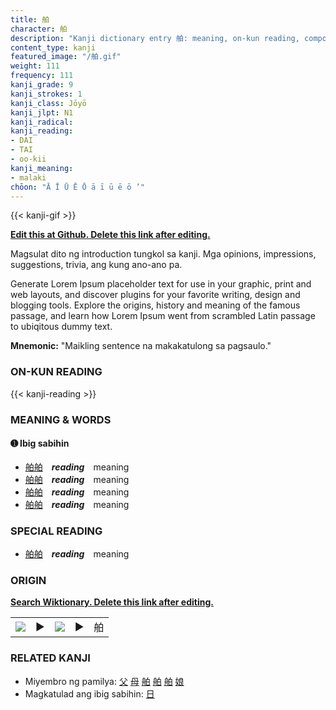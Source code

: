 ```yaml
---
title: 舶
character: 舶
description: "Kanji dictionary entry 舶: meaning, on-kun reading, compounds, origin, related kanji"
content_type: kanji
featured_image: "/舶.gif"
weight: 111
frequency: 111
kanji_grade: 9
kanji_strokes: 1
kanji_class: Jōyō
kanji_jlpt: N1
kanji_radical: 
kanji_reading: 
- DAI
- TAI
- oo-kii
kanji_meaning:
- malaki
chōon: "Ā Ī Ū Ē Ō ā ī ū ē ō ’"
---
```

[//]: # (Don't edit the line below. Kanji animated GIF code is automatically generated.)
{{< kanji-gif >}}

[//]: # (Edit below this line.)

**[Edit this at Github. Delete this link after editing.](https://github.com/tim0g/tim/tree/main/content/kanji/舶/index.md)**

Magsulat dito ng introduction tungkol sa kanji. Mga opinions, impressions, suggestions, trivia, ang kung ano-ano pa.

Generate Lorem Ipsum placeholder text for use in your graphic, print and web layouts, and discover plugins for your favorite writing, design and blogging tools. Explore the origins, history and meaning of the famous passage, and learn how Lorem Ipsum went from scrambled Latin passage to ubiqitous dummy text.
 
**Mnemonic:** "Maikling sentence na makakatulong sa pagsaulo."

### ON-KUN READING

[//]: # (Don't edit the line below. ON-KUN READING code is automatically generated.)
{{< kanji-reading >}}

### MEANING & WORDS

#### ➊ **Ibig sabihin**
  - [舶](../舶)[舶](../舶)　***reading***　meaning
  - [舶](../舶)[舶](../舶)　***reading***　meaning
  - [舶](../舶)[舶](../舶)　***reading***　meaning
  - [舶](../舶)[舶](../舶)　***reading***　meaning

### SPECIAL READING
  - [舶](../舶)[舶](../舶)　***reading***　meaning

### ORIGIN

**[Search Wiktionary. Delete this link after editing.](https://wiktionary.org/wiki/舶)**
<table class="kanji-table"><tr><td>
<img src="60px-舶-bronze.svg.png">
</td><td>▶</td><td>
<img src="60px-舶-oracle.svg.png">
</td><td>▶</td>
<td class="kanji-origin">舶</td>
</tr></table>

### RELATED KANJI
- Miyembro ng pamilya: [父](../父) [母](../母) [舶](../舶) [舶](../舶) [舶](../舶) [娘](../娘)
- Magkatulad ang ibig sabihin: [日](../日)
